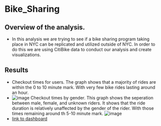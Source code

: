 # Bike_Sharing
## Overview of the analysis.
  * In this analysis we are trying to see if a bike sharing program taking place in NYC can be replicated and utilized outside of NYC. In order to do this we are using CitiBike data to conduct our analysis and create visualizations.
## Results 
* Checkout times for users. The graph shows that a majority of rides are within the 0 to 10 minute mark. With very few bike rides lasting around an hour.
* ![image](https://user-images.githubusercontent.com/80020179/130307121-d2b6d449-19e6-4c1a-8e78-df21ab04e2cb.png)
 Checkout times by gender. This graph shows the seperation between male, female, and unknown riders. It shows that the ride duration is relatively unaffected by the gender of the rider. With those times remaining around th 5-10 minute mark.
![image](https://user-images.githubusercontent.com/80020179/130307236-168c3804-b06c-44d5-a66f-b8e5013b83cb.png)
* [link to dashboard](https://public.tableau.com/app/profile/ethan.sammons/viz/Bike_Sharing_16295127457710/NYCCitibikeStory?publish=yes)
  
